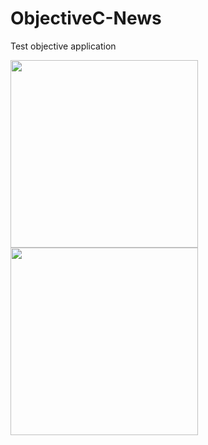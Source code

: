 # ObjectiveC-News
Test objective application 

<img src="https://github.com/niceiceeyes1337/ObjectiveC-News/blob/master/Sceenshots/5.8-inch%20Screenshot%201.jpg" width="300"/>
<img src="https://github.com/niceiceeyes1337/ObjectiveC-News/blob/master/Sceenshots/5.8-inch%20Screenshot%201%20copy.jpg" width="300"/>
